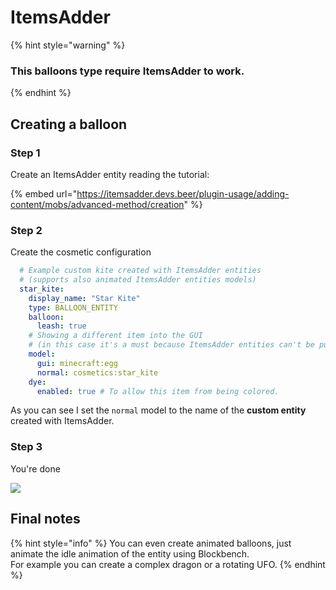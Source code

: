 # ItemsAdder

{% hint style="warning" %}
### This balloons type require ItemsAdder to work.
{% endhint %}

## Creating a balloon

### Step 1

Create an ItemsAdder entity reading the tutorial:

{% embed url="https://itemsadder.devs.beer/plugin-usage/adding-content/mobs/advanced-method/creation" %}

### Step 2

Create the cosmetic configuration

```yaml
  # Example custom kite created with ItemsAdder entities 
  # (supports also animated ItemsAdder entities models)
  star_kite:
    display_name: "Star Kite"
    type: BALLOON_ENTITY
    balloon:
      leash: true
    # Showing a different item into the GUI 
    # (in this case it's a must because ItemsAdder entities can't be put in GUIs)
    model:
      gui: minecraft:egg
      normal: cosmetics:star_kite
    dye:
      enabled: true # To allow this item from being colored.
```

As you can see I set the `normal` model to the name of the **custom entity** created with ItemsAdder.

### Step 3

You're done

![](<../../.gitbook/assets/image (8) (1).png>)

## Final notes

{% hint style="info" %}
You can even create animated balloons, just animate the idle animation of the entity using Blockbench.\
For example you can create a complex dragon or a rotating UFO. &#x20;
{% endhint %}
